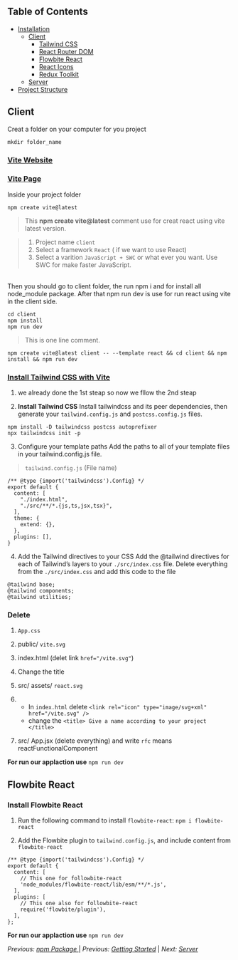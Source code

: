 ## Table of Contents

- [Installation](./installation.md)
  - [Client](#client)
    - [Tailwind CSS](https://tailwindcss.com/docs/guides/vite)
    - [React Router DOM](https://reactrouter.com/en/main)
    - [Flowbite React](https://www.flowbite-react.com/)
    - [React Icons](https://www.npmjs.com/package/react-icons)
    - [Redux Toolkit](https://redux-toolkit.js.org/tutorials/quick-start)
  - [Server](server)
- [Project Structure](#project-structure)

## Client

Creat a folder on your computer for you project

```
mkdir folder_name
```

### [Vite Website](https://vitejs.dev/guide/)

### [Vite Page](./client.md)

Inside your project folder

```
npm create vite@latest
```

> This **npm create vite@latest** comment use for creat react using vite latest version.

> 1. Project name `client`
> 2. Select a framework `React` ( if we want to use React)
> 3. Select a varition `JavaScript + SWC` or what ever you want. Use SWC for make faster JavaScript.

<br>
Then you should go to client folder, the run npm i and for install all node_module package. After that npm run dev is use for run react using vite in the client side.

<br>

```
cd client
npm install
npm run dev
```

> This is one line comment.

```
npm create vite@latest client -- --template react && cd client && npm install && npm run dev

```

### [Install Tailwind CSS with Vite](https://tailwindcss.com/docs/guides/vite)

1. we already done the 1st steap so now we fllow the 2nd steap

2. **Install Tailwind CSS**
   Install tailwindcss and its peer dependencies, then generate your `tailwind.config.js` and `postcss.config.js` files.

```
npm install -D tailwindcss postcss autoprefixer
npx tailwindcss init -p
```

3. Configure your template paths
   Add the paths to all of your template files in your tailwind.config.js file.

> `tailwind.config.js` (File name)

```
/** @type {import('tailwindcss').Config} */
export default {
  content: [
    "./index.html",
    "./src/**/*.{js,ts,jsx,tsx}",
  ],
  theme: {
    extend: {},
  },
  plugins: [],
}
```

4. Add the Tailwind directives to your CSS
   Add the @tailwind directives for each of Tailwind’s layers to your `./src/index.css` file.
   Delete everything from the `./src/index.css` and add this code to the file

```
@tailwind base;
@tailwind components;
@tailwind utilities;
```

### Delete

1. `App.css`
2. public/ `vite.svg`
3. index.html (delet link `href="/vite.svg"`)
4. Change the title
5. src/ assets/ `react.svg`

6. - In `index.html` delete `<link rel="icon" type="image/svg+xml" href="/vite.svg" /> `
   - change the `<title> Give a name according to your project </title>`
7. src/ App.jsx (delete everything) and write `rfc` means reactFunctionalComponent

**For run our applaction use** `npm run dev`

## Flowbite React

### Install Flowbite React

1. Run the following command to install `flowbite-react`:
   `npm i flowbite-react`

2. Add the Flowbite plugin to `tailwind.config.js`, and include content from `flowbite-react`

```
/** @type {import('tailwindcss').Config} */
export default {
  content: [
    // This one for followbite-react
    'node_modules/flowbite-react/lib/esm/**/*.js',
  ],
  plugins: [
    // This one also for followbite-react
    require('flowbite/plugin'),
  ],
};
```

**For run our applaction use** `npm run dev`

_Previous: [npm Package ](./npmPackage.md)_ | _Previous: [Getting Started](./gettingStarted.md)_ | _Next: [Server](./server.md)_
